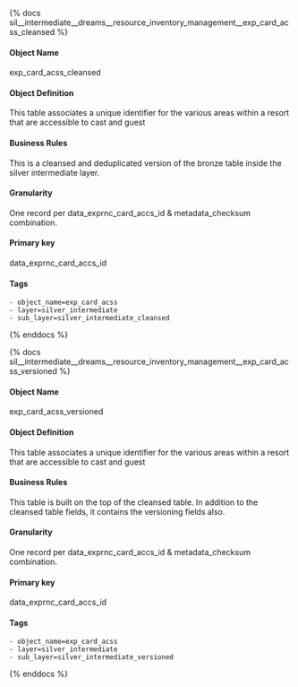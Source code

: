 {% docs sil__intermediate__dreams__resource_inventory_management__exp_card_acss_cleansed %}

#### Object Name
exp_card_acss_cleansed

#### Object Definition
This table associates a unique identifier for the various areas within a resort that are accessible to cast and guest

#### Business Rules
This is a cleansed and deduplicated version of the bronze table inside the silver intermediate layer.

#### Granularity
One record per data_exprnc_card_accs_id & metadata_checksum combination.

#### Primary key
data_exprnc_card_accs_id

#### Tags
    - object_name=exp_card_acss
    - layer=silver_intermediate
    - sub_layer=silver_intermediate_cleansed

{% enddocs %}

{% docs sil__intermediate__dreams__resource_inventory_management__exp_card_acss_versioned %}

#### Object Name
exp_card_acss_versioned

#### Object Definition
This table associates a unique identifier for the various areas within a resort that are accessible to cast and guest

#### Business Rules
This table is built on the top of the cleansed table. In addition to the cleansed table fields, it contains the versioning fields also.

#### Granularity
One record per data_exprnc_card_accs_id & metadata_checksum combination.

#### Primary key
data_exprnc_card_accs_id

#### Tags
    - object_name=exp_card_acss
    - layer=silver_intermediate
    - sub_layer=silver_intermediate_versioned

{% enddocs %}